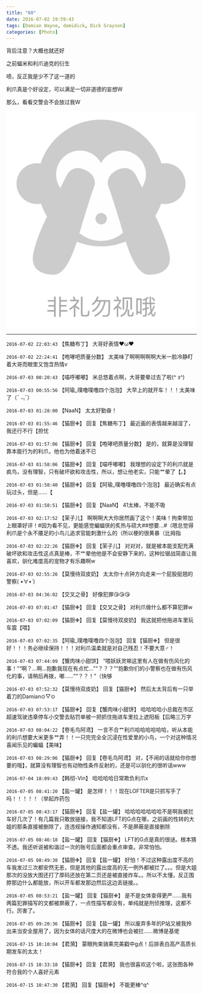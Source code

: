 ```yaml
---
title: "60"
date: 2016-07-02 19:59:43
tags: [Damian Wayne, damidick, Dick Grayson]
categories: [Photo]
---
```


<p>背后注意？大概也就还好</p> 
<p>之前蝠米和利爪迪克的衍生</p> 
<p>啧，反正我是少不了这一道的</p> 
<p>利爪真是个好设定，可以满足一切非道德的妄想W</p> 
<p>那么，看看交警会不会放过我W</p>

![](https://raw.githubusercontent.com/alicewish/meowchain247/master/img_cVZNdzJtQk9JV2Z1L2VGMTg0UFVydU9ZOHFueGI1K2Q0K2NjTTh1Q2NwWWJEeGViLzhNOGZBPT0.jpg)

---

`2016-07-02 22:03:43` 【焦糖布丁】 大哥好表情♥ω♥

`2016-07-02 22:24:41` 【咆哮吧质量分数】 太美味了啊啊啊啊啊大米一脸冷静盯着大哥而眼里又饱含热情*v*

`2016-07-03 00:20:43` 【喵呼嘟嘟】 米总悠着点啊，大哥要晕过去了啦(^ з^)

`2016-07-03 00:55:56` 【阿瑜\_噗噜噗噜四个泡泡】 大早上的就开车！！！太美味了（ˉ﹃ˉ）

`2016-07-03 01:28:00` 【NaaN】 太太好勤奋！

`2016-07-03 01:55:46` 【猫厨✙】 回复【焦糖布丁】 最近画的表情越来越湿了，我还行不行【担忧

`2016-07-03 01:57:06` 【猫厨✙】 回复【咆哮吧质量分数】 是的，就算是没理智靠本能行为的利爪，他也为他着迷不已

`2016-07-03 01:58:06` 【猫厨✙】 回复【喵呼嘟嘟】 我理想的设定下的利爪就是疯鸟，没有理智，只有破坏欲和攻击性，所以，想让他老实，只能艹晕了【。】

`2016-07-03 01:58:40` 【猫厨✙】 回复【阿瑜\_噗噜噗噜四个泡泡】 最近确实有点玩过头，但是……【

`2016-07-03 01:58:51` 【猫厨✙】 回复【NaaN】 41太棒，不能不吸

`2016-07-03 02:17:52` 【茉子儿】 啊啊啊大大你居然画了这个！美味！拘束带加上眼罩好评！#因为看不见，更能感觉蝙蝠侠的炙热与硕大##想要...#（嗯总觉得利爪是个永不餍足的小鸟儿追求官能刺激什么的（所以梗的很黄暴（比拇指

`2016-07-03 02:22:26` 【猫厨✙】 回复【茉子儿】 对对对，就是被本能支配充满破坏欲和攻击性这点真是棒，不艹晕他他是不会安静下来的，这种拉锯战简直让我喜欢，驯化难度高的宠物才有乐趣啊w

`2016-07-03 02:55:26` 【莫慢待双皮奶】 太太你十点钟方向走来一个屁股挺翘的警察( •̀∀•́ )

`2016-07-03 04:36:02` 【交叉之骨】 好像犯罪😘😘😘

`2016-07-03 07:01:47` 【猫厨✙】 回复【交叉之骨】 对利爪做什么都不算犯罪w

`2016-07-03 07:02:09` 【猫厨✙】 回复【莫慢待双皮奶】 我这就把他拖进车里玩车震【喂】

`2016-07-03 07:02:35` 【阿瑜\_噗噜噗噜四个泡泡】 回复【猫厨✙】 但是很好！！！务必继续保持！！！对利爪温柔就是对自己残忍！不要大意♂！

`2016-07-03 07:44:09` 【蟹肉味小甜饼】 “喂妖妖灵嘛这里有人在做有伤风化的事！”“啊？…啊…抱歉我现在有点忙…”“？？？”“抱歉你们的小警察也在做有伤风化的事，请稍后再拨，嘟……”“？？！”（快够

`2016-07-03 07:52:32` 【莫慢待双皮奶】 回复【猫厨✙】 然后太太背后有一只举着刀的Damian⊙▽⊙

`2016-07-03 07:53:17` 【猫厨✙】 回复【蟹肉味小甜饼】 哈哈哈哈小总裁在市区超速驾驶违章停车小交警去贴罚单被一把抓住拖进车里拉上遮阳板【后略三万字

`2016-07-03 08:04:22` 【卷毛鸟阿鸢】 一言不合艹利爪哈哈哈哈哈哈，听从本能的利爪想要大米更多艹弄！！一只完完全全沉浸在性爱里的小鸟，一个对这种情况喜闻乐见的蝙蝠【美味】

`2016-07-03 08:29:06` 【猫厨✙】 回复【卷毛鸟阿鸢】 对，【不闹的话就给你你想要的哦】，就算没有理智也有动物性条件反射的，还是可以驯化的很听话www

`2016-07-04 18:09:43` 【韩彻-Vin】 哈哈哈哈日常欺负利爪x

`2016-07-05 08:41:20` 【盐一罐】 是怎样！！！现在LOFTER是只抓写手了吗！！！！！（举起炸药包

`2016-07-05 08:43:17` 【猫厨✙】 回复【盐一罐】 哈哈哈哈哈哈哈不是啊我被拦车好几次了！有几篇我只敢放链接，我不知道LFT的G点在哪，之前画的性转的大姐的那条直接被删除了，连违规操作通知都没有，不是屏蔽是直接删除

`2016-07-05 08:46:18` 【盐一罐】 回复【猫厨✙】 LFT的G点是真的很谜。根本猜不透。我还听说被和谐过一次的账号后面都会重点审查。非常怕怕。

`2016-07-05 08:49:38` 【猫厨✙】 回复【盐一罐】 好怕！不过这种露出度不高的车我发过三次都安然无恙，但是其他的露出度高的无一例外都被拦了。。。但是大姐那次的没放大图还打了厚码还放在第二页还是被直接炸车。。所以不太懂，反正围脖那边什么都能放，所以开车都发那边然后这边丢链接。。

`2016-07-05 08:53:21` 【盐一罐】 回复【猫厨✙】 是不是女体查得更严……我有两篇犯罪描写的文都被屏蔽了，一点性描写都没有，单纯就是刑侦推理，这都不行。厉害了。

`2016-07-05 09:20:36` 【猫厨✙】 回复【盐一罐】 所以废弃多年的P站又被我拎出来当安全屋用了，因为女体的话尺度大的在微博也会被拦……微博是基佬

`2016-07-15 10:10:04` 【君漪】 蒙眼拘束骑乘完美戳中g点！后排表白高产高质长期发车的太太！

`2016-07-15 10:33:18` 【猫厨✙】 回复【君漪】 我也很喜欢这个啦，这张图各种符合我的个人喜好元素

`2016-07-15 10:47:30` 【君漪】 回复【猫厨✙】 不能更棒^q^

